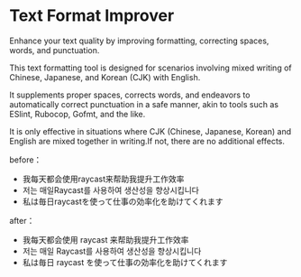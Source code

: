 # Text Format Improver

Enhance your text quality by improving formatting, correcting spaces, words, and punctuation.

This text formatting tool is designed for scenarios involving mixed writing of Chinese, Japanese, and Korean (CJK) with English.

It supplements proper spaces, corrects words, and endeavors to automatically correct punctuation in a safe manner, akin to tools such as ESlint, Rubocop, Gofmt, and the like.

It is only effective in situations where CJK (Chinese, Japanese, Korean) and English are mixed together in writing.If not, there are no additional effects.

before：

- 我每天都会使用raycast来帮助我提升工作效率
- 저는 매일Raycast를 사용하여 생산성을 향상시킵니다
- 私は毎日raycastを使って仕事の効率化を助けてくれます

after：

- 我每天都会使用 raycast 来帮助我提升工作效率
- 저는 매일 Raycast를 사용하여 생산성을 향상시킵니다
- 私は毎日 raycast を使って仕事の効率化を助けてくれます